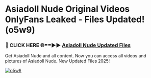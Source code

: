 # Asiadoll Nude Original Videos 0nlyFans Leaked - Files Updated! (o5w9)

<h3>🔴 CLICK HERE 🌐==►► <a href="https://tinyurl.com/4mcuefdz" rel="nofollow">Asiadoll Nude Updated Files</a></h3>

Get Asiadoll Nude and all content. Now you can access all videos and pictures of Asiadoll Nude. New Updated Files 2025!

[![o5w9](https://i.imgur.com/StAQSOY.gif)](https://tinyurl.com/4mcuefdz)
